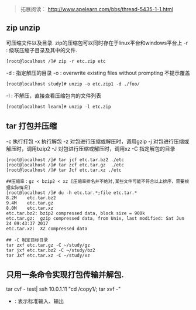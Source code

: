 > 拓展阅读： http://www.apelearn.com/bbs/thread-5435-1-1.html


## zip unzip 
可压缩文件以及目录.
zip的压缩包可以同时存在于linux平台和windows平台上
-r : 级联压缩子目录及其中的文件.
```
[root@localhost /]# zip -r etc.zip etc

```
-d : 指定解压的目录
-o : overwrite  existing  files without prompting 不提示覆盖
```
[root@localhost study]# unzip -o etc.zip1 -d ./foo/
```
-l : 不解压，直接查看压缩包内的文件列表
```
[root@localhost learn]# unzip -l etc.zip
```

## tar 打包并压缩
-c 执行打包
-x 执行解包
-z 对包进行压缩或解压时，调用gzip
-j 对包进行压缩或解压时，调用bzip2
-J 对包进行压缩或解压时，调用xz
-C 指定解包的目录
```
[root@localhost /]# tar jcf etc.tar.bz2 ./etc
[root@localhost /]# tar zcf etc.tar.gz  ./etc
[root@localhost /]# tar Jcf etc.tar.xz ./etc

##压缩率：gz < bzip2 < xz [压缩率排名并不绝对,某些文件可能不符合以上排序，需要根据实际情况]
[root@localhost /]# du -h etc.tar.*;file etc.tar.*
8.2M	etc.tar.bz2
9.4M	etc.tar.gz
8.0M	etc.tar.xz
etc.tar.bz2: bzip2 compressed data, block size = 900k
etc.tar.gz:  gzip compressed data, from Unix, last modified: Sat Jun 24 09:43:37 2017
etc.tar.xz:  XZ compressed data

## -C 制定目标目录
tar zxf etc.tar.gz -C ~/study/gz
tar jxf etc.tar.bz2 -C ~/study/bz2
tar Jxf etc.tar.xz -C ~/study/xz
```

## 只用一条命令实现打包传输并解包.
tar cvf  -  test| ssh 10.0.1.11 "cd /copy1/; tar xvf -"
- : 表示标准输入、输出
